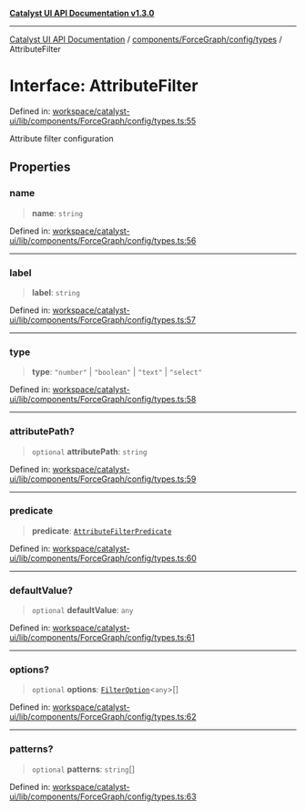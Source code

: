 [**Catalyst UI API Documentation v1.3.0**](../../../../../README.md)

---

[Catalyst UI API Documentation](../../../../../README.md) / [components/ForceGraph/config/types](../README.md) / AttributeFilter

# Interface: AttributeFilter

Defined in: [workspace/catalyst-ui/lib/components/ForceGraph/config/types.ts:55](https://github.com/TheBranchDriftCatalyst/catalyst-ui/blob/main/lib/components/ForceGraph/config/types.ts#L55)

Attribute filter configuration

## Properties

### name

> **name**: `string`

Defined in: [workspace/catalyst-ui/lib/components/ForceGraph/config/types.ts:56](https://github.com/TheBranchDriftCatalyst/catalyst-ui/blob/main/lib/components/ForceGraph/config/types.ts#L56)

---

### label

> **label**: `string`

Defined in: [workspace/catalyst-ui/lib/components/ForceGraph/config/types.ts:57](https://github.com/TheBranchDriftCatalyst/catalyst-ui/blob/main/lib/components/ForceGraph/config/types.ts#L57)

---

### type

> **type**: `"number"` \| `"boolean"` \| `"text"` \| `"select"`

Defined in: [workspace/catalyst-ui/lib/components/ForceGraph/config/types.ts:58](https://github.com/TheBranchDriftCatalyst/catalyst-ui/blob/main/lib/components/ForceGraph/config/types.ts#L58)

---

### attributePath?

> `optional` **attributePath**: `string`

Defined in: [workspace/catalyst-ui/lib/components/ForceGraph/config/types.ts:59](https://github.com/TheBranchDriftCatalyst/catalyst-ui/blob/main/lib/components/ForceGraph/config/types.ts#L59)

---

### predicate

> **predicate**: [`AttributeFilterPredicate`](../type-aliases/AttributeFilterPredicate.md)

Defined in: [workspace/catalyst-ui/lib/components/ForceGraph/config/types.ts:60](https://github.com/TheBranchDriftCatalyst/catalyst-ui/blob/main/lib/components/ForceGraph/config/types.ts#L60)

---

### defaultValue?

> `optional` **defaultValue**: `any`

Defined in: [workspace/catalyst-ui/lib/components/ForceGraph/config/types.ts:61](https://github.com/TheBranchDriftCatalyst/catalyst-ui/blob/main/lib/components/ForceGraph/config/types.ts#L61)

---

### options?

> `optional` **options**: [`FilterOption`](FilterOption.md)\<`any`\>[]

Defined in: [workspace/catalyst-ui/lib/components/ForceGraph/config/types.ts:62](https://github.com/TheBranchDriftCatalyst/catalyst-ui/blob/main/lib/components/ForceGraph/config/types.ts#L62)

---

### patterns?

> `optional` **patterns**: `string`[]

Defined in: [workspace/catalyst-ui/lib/components/ForceGraph/config/types.ts:63](https://github.com/TheBranchDriftCatalyst/catalyst-ui/blob/main/lib/components/ForceGraph/config/types.ts#L63)
